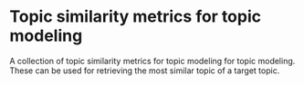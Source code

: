 # Topic similarity metrics for topic modeling
A collection of topic similarity metrics for topic modeling for topic modeling. 
These can be used for retrieving the most similar topic of a target topic. 


